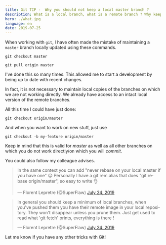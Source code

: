 ```yaml
---
title: Git TIP -  Why you should not keep a local master branch ?
description: What is a local branch, what is a remote branch ? Why keeping up to date local branch is a waste of time ?
hero: ./what.jpg
language: en
date: 2019-07-25
---
```


When working with `git`, I have often made the mistake of maintaining a `master` branch locally updated using these commands.

```shell script
git checkout master

git pull origin master
```

I've done this so many times. This allowed me to start a development by being up to date with recent changes.

In fact, it is not necessary to maintain local copies of the branches on which we are not working directly. We already have access to an intact local version of the remote branches.

All this time I could have just done:

```shell script
git checkout origin/master
```

And when you want to work on new stuff, just use


```shell script
git checkout -b my-feature origin/master
```

Keep in mind that this is valid for *master* as well as all other branches on which you do not work directly/on which you will *commit*.


You could also follow my colleague advises.


<blockquote class="twitter-tweet"><p lang="en" dir="ltr">In the same context you can add &quot;never rebase on your local master if you have one&quot; 😉 Personally I have a git rem alias that does &quot;git rebase origin/master&quot;, so easy to write 👌</p>&mdash; Florent Lepretre (@SuperFlaw) <a href="https://twitter.com/SuperFlaw/status/1154079231195959298?ref_src=twsrc%5Etfw">July 24, 2019</a></blockquote> <script async src="https://platform.twitter.com/widgets.js" charset="utf-8"></script>

<blockquote class="twitter-tweet"><p lang="en" dir="ltr">In general you should keep a minimum of local branches, when you&#39;ve pushed them you have their remote image in your local repository. They won&#39;t disappear unless you prune them. Just get used to read what &#39;git fetch&#39; prints, everything is there !</p>&mdash; Florent Lepretre (@SuperFlaw) <a href="https://twitter.com/SuperFlaw/status/1154080561423691776?ref_src=twsrc%5Etfw">July 24, 2019</a></blockquote> <script async src="https://platform.twitter.com/widgets.js" charset="utf-8"></script>

Let me know if you have any other tricks with Git! 